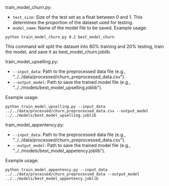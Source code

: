 train_model_churn.py:
- `test_size`: Size of the test set as a float between 0 and 1. This determines the proportion of the dataset used for testing.
- `model_name`: Name of the model file to be saved.
Example usage:

```
python train_model_churn.py 0.2 best_model_churn
```

This command will split the dataset into 80% training and 20% testing, train the model, and save it as best_model_churn.joblib.

train_model_upselling.py:

- `--input_data`: Path to the preprocessed data file (e.g., "../../data/processed/churn_preprocessed_data.csv").
- `--output_model`: Path to save the trained model file (e.g., "../../models/best_model_upselling.joblib").

Example usage:

```
python train_model_upselling.py --input_data ../../data/processed/churn_preprocessed_data.csv --output_model ../../models/best_model_upselling.joblib
```

train_model_appentency.py:

- `--input_data`: Path to the preprocessed data file (e.g., "../../data/processed/churn_preprocessed_data.csv").
- `--output_model`: Path to save the trained model file (e.g., "../../models/best_model_appetency.joblib").

Example usage:

```
python train_model_appentency.py --input_data ../../data/processed/churn_preprocessed_data --output_model ../../models/best_model_appentency.joblib
```
